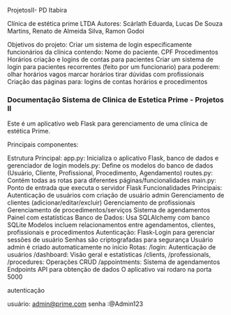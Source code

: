 ProjetosII- PD Itabira

Clínica de estética prime LTDA Autores: Scárlath Eduarda, Lucas De Souza Martins, Renato de Almeida Silva, Ramon Godoi

Objetivos do projeto: Criar um sistema de login especificamente funcionários da clínica contendo: 
Nome do paciente. CPF Procedimentos Horários criação e logins de contas para pacientes 
Criar um sistema de login para pacientes recorrentes (feito por um funcionario) para poderem:
olhar horários vagos marcar horários tirar dúvidas com profissionais
Criação das páginas para: logins de contas horários e procedimentos


### Documentação Sistema de Clinica de Estetica Prime - Projetos II 


Este é um aplicativo web Flask para gerenciamento de uma clínica de estética Prime. 

Principais componentes:

Estrutura Principal:
app.py: Inicializa o aplicativo Flask, banco de dados e gerenciador de login
models.py: Define os modelos do banco de dados (Usuário, Cliente, Profissional, Procedimento, Agendamento)
routes.py: Contém todas as rotas para diferentes páginas/funcionalidades
main.py: Ponto de entrada que executa o servidor Flask
Funcionalidades Principais:
Autenticação de usuários com criação de usuário admin
Gerenciamento de clientes (adicionar/editar/excluir)
Gerenciamento de profissionais
Gerenciamento de procedimentos/serviços
Sistema de agendamentos
Painel com estatísticas
Banco de Dados:
Usa SQLAlchemy com banco SQLite
Modelos incluem relacionamentos entre agendamentos, clientes, profissionais e procedimentos
Autenticação:
Flask-Login para gerenciar sessões de usuário
Senhas são criptografadas para segurança
Usuário admin é criado automaticamente no início
Rotas:
/login: Autenticação de usuários
/dashboard: Visão geral e estatísticas
/clients, /professionals, /procedures: Operações CRUD
/appointments: Sistema de agendamentos
Endpoints API para obtenção de dados
O aplicativo vai rodaro na porta 5000 

autenticação

usuário: admin@prime.com
senha :@Admin123
